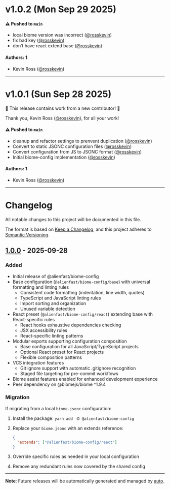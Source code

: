 # v1.0.2 (Mon Sep 29 2025)

#### ⚠️ Pushed to `main`

- local biome version was incorrect ([@rosskevin](https://github.com/rosskevin))
- fix bad key ([@rosskevin](https://github.com/rosskevin))
- don’t have react extend base ([@rosskevin](https://github.com/rosskevin))

#### Authors: 1

- Kevin Ross ([@rosskevin](https://github.com/rosskevin))

---

# v1.0.1 (Sun Sep 28 2025)

:tada: This release contains work from a new contributor! :tada:

Thank you, Kevin Ross ([@rosskevin](https://github.com/rosskevin)), for all your work!

#### ⚠️ Pushed to `main`

- cleanup and refactor settings to prenvent duplication ([@rosskevin](https://github.com/rosskevin))
- Convert to static JSONC configuration files ([@rosskevin](https://github.com/rosskevin))
- Convert configuration from JS to JSONC format ([@rosskevin](https://github.com/rosskevin))
- Initial biome-config implementation ([@rosskevin](https://github.com/rosskevin))

#### Authors: 1

- Kevin Ross ([@rosskevin](https://github.com/rosskevin))

---

# Changelog

All notable changes to this project will be documented in this file.

The format is based on [Keep a Changelog](https://keepachangelog.com/en/1.0.0/),
and this project adheres to [Semantic Versioning](https://semver.org/spec/v2.0.0.html).

## [1.0.0] - 2025-09-28

### Added

- Initial release of @alienfast/biome-config
- Base configuration (`@alienfast/biome-config/base`) with universal formatting and linting rules
  - Consistent code formatting (indentation, line width, quotes)
  - TypeScript and JavaScript linting rules
  - Import sorting and organization
  - Unused variable detection
- React preset (`@alienfast/biome-config/react`) extending base with React-specific rules
  - React hooks exhaustive dependencies checking
  - JSX accessibility rules
  - React-specific linting patterns
- Modular exports supporting configuration composition
  - Base configuration for all JavaScript/TypeScript projects
  - Optional React preset for React projects
  - Flexible composition patterns
- VCS integration features
  - Git ignore support with automatic .gitignore recognition
  - Staged file targeting for pre-commit workflows
- Biome assist features enabled for enhanced development experience
- Peer dependency on @biomejs/biome ^1.9.4

### Migration

If migrating from a local `biome.jsonc` configuration:

1. Install the package: `yarn add -D @alienfast/biome-config`
2. Replace your `biome.jsonc` with an extends reference:

   ```json
   {
     "extends": ["@alienfast/biome-config/react"]
   }
   ```

3. Override specific rules as needed in your local configuration
4. Remove any redundant rules now covered by the shared config

---

**Note**: Future releases will be automatically generated and managed by [auto](https://github.com/intuit/auto).

[1.0.0]: https://github.com/alienfast/biome-config/releases/tag/v1.0.0
